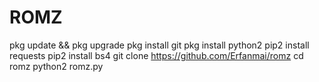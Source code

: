 # ROMZ
pkg update &amp;&amp; pkg upgrade pkg install git pkg install python2 pip2 install requests pip2 install bs4 git clone https://github.com/Erfanmai/romz cd romz python2 romz.py
